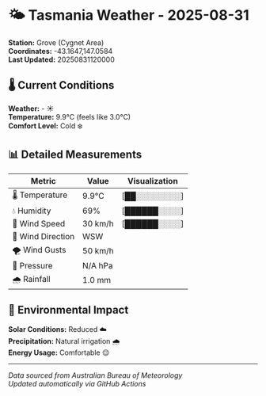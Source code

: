 # 🌤️ Tasmania Weather - 2025-08-31

**Station:** Grove (Cygnet Area)  
**Coordinates:** -43.1647,147.0584  
**Last Updated:** 20250831120000

## 🌡️ Current Conditions

**Weather:** - ☀️  
**Temperature:** 9.9°C (feels like 3.0°C)  
**Comfort Level:** Cold ❄️

## 📊 Detailed Measurements

| Metric | Value | Visualization |
|--------|-------|---------------|
| 🌡️ Temperature | 9.9°C | [██░░░░░░░░] |
| 💧 Humidity | 69% | [██████░░░░] |
| 💨 Wind Speed | 30 km/h | [██████░░░░] |
| 🧭 Wind Direction | WSW | |
| 🌪️ Wind Gusts | 50 km/h | |
| 🔽 Pressure | N/A hPa | |
| 🌧️ Rainfall | 1.0 mm | |

## 🌱 Environmental Impact

**Solar Conditions:** Reduced ☁️  
**Precipitation:** Natural irrigation 🌧️  
**Energy Usage:** Comfortable 😌

---
*Data sourced from Australian Bureau of Meteorology*  
*Updated automatically via GitHub Actions*

